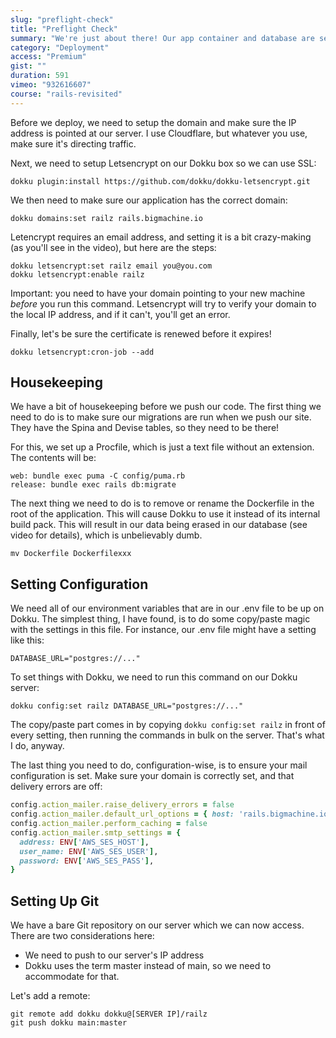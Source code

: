 ```yaml
---
slug: "preflight-check"
title: "Preflight Check"
summary: "We're just about there! Our app container and database are setup, now we just need our code to live on the server."
category: "Deployment"
access: "Premium"
gist: ""
duration: 591
vimeo: "932616607"
course: "rails-revisited"
---
```


Before we deploy, we need to setup the domain and make sure the IP address is pointed at our server. I use Cloudflare, but whatever you use, make sure it's directing traffic.

Next, we need to setup Letsencrypt on our Dokku box so we can use SSL:

```
dokku plugin:install https://github.com/dokku/dokku-letsencrypt.git
```

We then need to make sure our application has the correct domain:

```
dokku domains:set railz rails.bigmachine.io
```

Letencrypt requires an email address, and setting it is a bit crazy-making (as you'll see in the video), but here are the steps:

```
dokku letsencrypt:set railz email you@you.com
dokku letsencrypt:enable railz
```

Important: you need to have your domain pointing to your new machine _before_ you run this command. Letsencrypt will try to verify your domain to the local IP address, and if it can't, you'll get an error.

Finally, let's be sure the certificate is renewed before it expires!

```
dokku letsencrypt:cron-job --add
```

## Housekeeping

We have a bit of housekeeping before we push our code. The first thing we need to do is to make sure our migrations are run when we push our site. They have the Spina and Devise tables, so they need to be there!

For this, we set up a Procfile, which is just a text file without an extension. The contents will be:

```
web: bundle exec puma -C config/puma.rb
release: bundle exec rails db:migrate
```

The next thing we need to do is to remove or rename the Dockerfile in the root of the application. This will cause Dokku to use it instead of its internal build pack. This will result in our data being erased in our database (see video for details), which is unbelievably dumb.

```
mv Dockerfile Dockerfilexxx
```

## Setting Configuration

We need all of our environment variables that are in our .env file to be up on Dokku. The simplest thing, I have found, is to do some copy/paste magic with the settings in this file. For instance, our .env file might have a setting like this:

```
DATABASE_URL="postgres://..."
```

To set things with Dokku, we need to run this command on our Dokku server:

```
dokku config:set railz DATABASE_URL="postgres://..."
```

The copy/paste part comes in by copying `dokku config:set railz` in front of every setting, then running the commands in bulk on the server. That's what I do, anyway.

The last thing you need to do, configuration-wise, is to ensure your mail configuration is set. Make sure your domain is correctly set, and that delivery errors are off:

```ruby
config.action_mailer.raise_delivery_errors = false
config.action_mailer.default_url_options = { host: 'rails.bigmachine.io'}
config.action_mailer.perform_caching = false
config.action_mailer.smtp_settings = {
  address: ENV['AWS_SES_HOST'],
  user_name: ENV['AWS_SES_USER'],
  password: ENV['AWS_SES_PASS'],
}
```

## Setting Up Git

We have a bare Git repository on our server which we can now access. There are two considerations here:

- We need to push to our server's IP address
- Dokku uses the term master instead of main, so we need to accommodate for that.

Let's add a remote:

```
git remote add dokku dokku@[SERVER IP]/railz
git push dokku main:master
```
